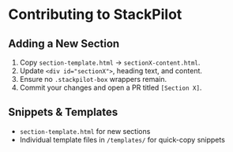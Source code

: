 # Contributing to StackPilot

## Adding a New Section
1. Copy `section-template.html` → `sectionX-content.html`.
2. Update `<div id="sectionX">`, heading text, and content.
3. Ensure no `.stackpilot-box` wrappers remain.
4. Commit your changes and open a PR titled `[Section X]`.

## Snippets & Templates
- `section-template.html` for new sections
- Individual template files in `/templates/` for quick-copy snippets